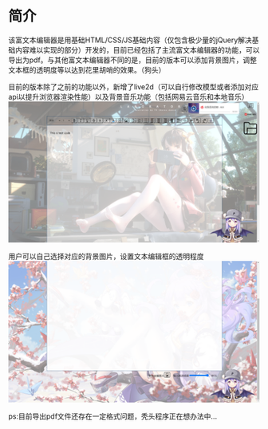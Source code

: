 # 简介
该富文本编辑器是用基础HTML/CSS/JS基础内容（仅包含极少量的jQuery解决基础内容难以实现的部分）开发的，目前已经包括了主流富文本编辑器的功能，可以导出为pdf。与其他富文本编辑器不同的是，目前的版本可以添加背景图片，调整文本框的透明度等以达到花里胡哨的效果。（狗头）


目前的版本除了之前的功能以外，新增了live2d（可以自行修改模型或者添加对应api以提升浏览器渲染性能）以及背景音乐功能（包括网易云音乐和本地音乐）
 ![image](https://github.com/lyf0811/MyMarkDownEditor/blob/master/demo/demo2.png)

用户可以自己选择对应的背景图片，设置文本编辑框的透明程度
 ![image](https://github.com/lyf0811/MyMarkDownEditor/blob/master/demo/demo3.png)
 
 
 ps:目前导出pdf文件还存在一定格式问题，秃头程序正在想办法中...
